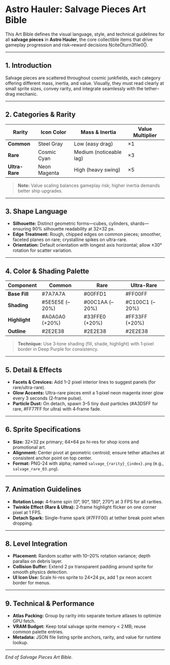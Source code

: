 # Astro Hauler: Salvage Pieces Art Bible

This Art Bible defines the visual language, style, and technical guidelines for all **salvage pieces** in **Astro Hauler**, the core collectible items that drive gameplay progression and risk–reward decisions citeturn3file0.

---

## 1. Introduction
Salvage pieces are scattered throughout cosmic junkfields, each category offering different mass, inertia, and value. Visually, they must read clearly at small sprite sizes, convey rarity, and integrate seamlessly with the tether–drag mechanic.

---

## 2. Categories & Rarity
| Rarity        | Icon Color    | Mass & Inertia         | Value Multiplier |
|---------------|---------------|------------------------|------------------|
| **Common**      | Steel Gray    | Low (easy drag)        | ×1               |
| **Rare**        | Cosmic Cyan   | Medium (noticeable lag)| ×3               |
| **Ultra-Rare**  | Neon Magenta  | High (heavy swing)     | ×5               |

> **Note:** Value scaling balances gameplay risk; higher inertia demands better ship upgrades.

---

## 3. Shape Language
- **Silhouette:** Distinct geometric forms—cubes, cylinders, shards—ensuring 90% silhouette readability at 32×32 px.
- **Edge Treatment:** Rough, chipped edges on common pieces; smoother, faceted planes on rare; crystalline spikes on ultra-rare.
- **Orientation:** Default orientation with longest axis horizontal; allow ±30° rotation for scatter variation.

---

## 4. Color & Shading Palette
| Component       | Common        | Rare           | Ultra-Rare    |
|-----------------|---------------|----------------|---------------|
| **Base Fill**     | #7A7A7A       | #00FFD1        | #FF00FF       |
| **Shading**       | #5E5E5E (–20%)| #00C1AA (–20%) | #C100C1 (–20%)|
| **Highlight**     | #A0A0A0 (+20%)| #33FFE0 (+20%) | #FF33FF (+20%)|
| **Outline**       | #2E2E38       | #2E2E38        | #2E2E38       |

> **Technique:** Use 3‑tone shading (fill, shade, highlight) with 1‑pixel border in Deep Purple for consistency.

---

## 5. Detail & Effects
- **Facets & Crevices:** Add 1–2 pixel interior lines to suggest panels (for rare/ultra-rare).
- **Glow Accents:** Ultra-rare pieces emit a 1‑pixel neon magenta inner glow every 3 seconds (2‑frame pulse).
- **Particle Dust:** On detach, spawn 3–5 tiny dust particles (#A3D5FF for rare, #FF77FF for ultra) with 4‑frame fade.

---

## 6. Sprite Specifications
- **Size:** 32×32 px primary; 64×64 px hi-res for shop icons and promotional art.
- **Alignment:** Center pivot at geometric centroid; ensure tether attaches at consistent anchor point on top center.
- **Format:** PNG-24 with alpha; named `salvage_{rarity}_{index}.png` (e.g., `salvage_rare_03.png`).

---

## 7. Animation Guidelines
- **Rotation Loop:** 4‑frame spin (0°, 90°, 180°, 270°) at 3 FPS for all rarities.
- **Twinkle Effect (Rare & Ultra):** 2‑frame highlight flicker on one corner pixel at 1 FPS.
- **Detach Spark:** Single-frame spark (#7FFF00) at tether break point when dropping.

---

## 8. Level Integration
- **Placement:** Random scatter with 10–20% rotation variance; depth parallax on debris layer.
- **Collision Buffer:** Extend 2 px transparent padding around sprite for smooth physics detection.
- **UI Icon Use:** Scale hi-res sprite to 24×24 px, add 1 px neon accent border for menus.

---

## 9. Technical & Performance
- **Atlas Packing:** Group by rarity into separate texture atlases to optimize GPU fetch.
- **VRAM Budget:** Keep total salvage sprite memory < 2 MB; reuse common palette entries.
- **Metadata:** JSON file listing sprite anchors, rarity, and value for runtime lookup.

---

*End of Salvage Pieces Art Bible.*

